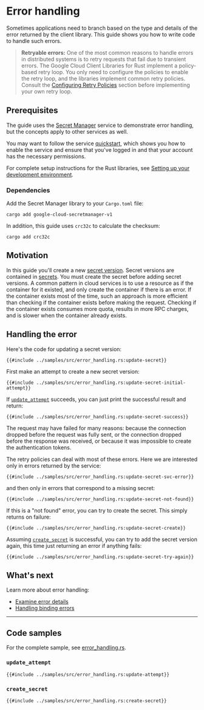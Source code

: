 <!-- 
Copyright 2025 Google LLC

Licensed under the Apache License, Version 2.0 (the "License");
you may not use this file except in compliance with the License.
You may obtain a copy of the License at

    https://www.apache.org/licenses/LICENSE-2.0

Unless required by applicable law or agreed to in writing, software
distributed under the License is distributed on an "AS IS" BASIS,
WITHOUT WARRANTIES OR CONDITIONS OF ANY KIND, either express or implied.
See the License for the specific language governing permissions and
limitations under the License.
-->

# Error handling

Sometimes applications need to branch based on the type and details of the error
returned by the client library. This guide shows you how to write code to handle
such errors.

> **Retryable errors:** One of the most common reasons to handle errors in
> distributed systems is to retry requests that fail due to transient errors.
> The Google Cloud Client Libraries for Rust implement a policy-based retry
> loop. You only need to configure the policies to enable the retry loop, and
> the libraries implement common retry policies. Consult the
> [Configuring Retry Policies] section before implementing your own retry loop.

## Prerequisites

The guide uses the [Secret Manager] service to demonstrate error handling, but
the concepts apply to other services as well.

You may want to follow the service [quickstart], which shows you how to enable
the service and ensure that you've logged in and that your account has the
necessary permissions.

For complete setup instructions for the Rust libraries, see
[Setting up your development environment].

### Dependencies

Add the Secret Manager library to your `Cargo.toml` file:

```shell
cargo add google-cloud-secretmanager-v1
```

In addition, this guide uses `crc32c` to calculate the checksum:

```shell
cargo add crc32c
```

## Motivation

In this guide you'll create a new [secret version]. Secret versions are
contained in [secrets]. You must create the secret before adding secret
versions. A common pattern in cloud services is to use a resource as if the
container for it existed, and only create the container if there is an error. If
the container exists most of the time, such an approach is more efficient than
checking if the container exists before making the request. Checking if the
container exists consumes more quota, results in more RPC charges, and is slower
when the container already exists.

## Handling the error

Here's the code for updating a secret version:

```rust,ignore
{{#include ../samples/src/error_handling.rs:update-secret}}
```

First make an attempt to create a new secret version:

```rust,ignore
{{#include ../samples/src/error_handling.rs:update-secret-initial-attempt}}
```

If [`update_attempt`](#update_attempt) succeeds, you can just
print the successful result and return:

```rust,ignore
{{#include ../samples/src/error_handling.rs:update-secret-success}}
```

The request may have failed for many reasons: because the connection dropped
before the request was fully sent, or the connection dropped before the response
was received, or because it was impossible to create the authentication tokens.

The retry policies can deal with most of these errors. Here we are interested
only in errors returned by the service:

```rust,ignore
{{#include ../samples/src/error_handling.rs:update-secret-svc-error}}
```

and then only in errors that correspond to a missing secret:

```rust,ignore
{{#include ../samples/src/error_handling.rs:update-secret-not-found}}
```

If this is a "not found" error, you can try to create the secret. This simply
returns on failure:

```rust,ignore
{{#include ../samples/src/error_handling.rs:update-secret-create}}
```

Assuming [`create_secret`](#create_secret) is successful, you can
try to add the secret version again, this time just returning an error if
anything fails:

```rust,ignore
{{#include ../samples/src/error_handling.rs:update-secret-try-again}}
```

## What's next

Learn more about error handling:

- [Examine error details]
- [Handling binding errors]

______________________________________________________________________

## Code samples

For the complete sample, see [error_handling.rs].

### `update_attempt`

```rust,ignore
{{#include ../samples/src/error_handling.rs:update-attempt}}
```

### `create_secret`

```rust,ignore
{{#include ../samples/src/error_handling.rs:create-secret}}
```

[configuring retry policies]: /configuring_retry_policies.md
[error_handling.rs]: https://github.com/pcoet/google-cloud-rust/blob/main/guide/samples/src/error_handling.rs
[examine error details]: examine_error_details.md
[handling binding errors]: binding_errors.md
[quickstart]: https://cloud.google.com/secret-manager/docs/quickstart
[secrets]: https://cloud.google.com/secret-manager/docs/creating-and-accessing-secrets
[secret manager]: https://cloud.google.com/secret-manager
[secret version]: https://cloud.google.com/secret-manager/docs/add-secret-version
[setting up your development environment]: setting_up_your_development_environment.md
